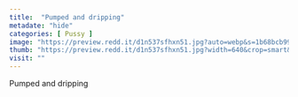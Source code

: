 ```yaml
---
title:  "Pumped and dripping"
metadate: "hide"
categories: [ Pussy ]
image: "https://preview.redd.it/d1n537sfhxn51.jpg?auto=webp&s=1b68bcb99df54b25a631658a780785c689d5c43d"
thumb: "https://preview.redd.it/d1n537sfhxn51.jpg?width=640&crop=smart&auto=webp&s=38e868ab174ae9dfb19be34e1e6d7ef0ac04f45c"
visit: ""
---
```

Pumped and dripping
